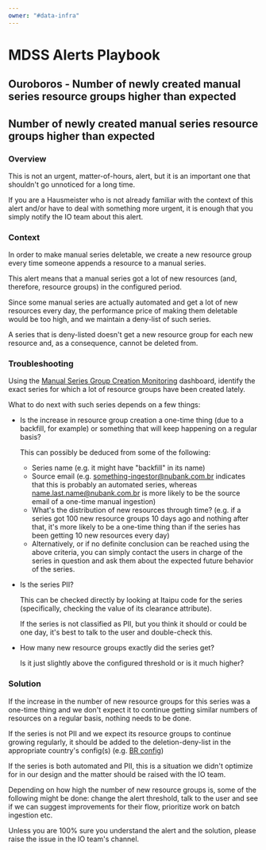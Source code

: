 ```yaml
---
owner: "#data-infra"
---
```


# MDSS Alerts Playbook

## Ouroboros - Number of newly created manual series resource groups higher than expected

## Number of newly created manual series resource groups higher than expected

### Overview

This is not an urgent, matter-of-hours, alert, but it is an important one that shouldn't go unnoticed for a long time.

If you are a Hausmeister who is not already familiar with the context of this alert and/or have to deal with something more urgent, it is enough that you simply notify the IO team about this alert.

### Context

In order to make manual series deletable, we create a new resource group every time someone appends a resource to a manual series.

This alert means that a manual series got a lot of new resources (and, therefore, resource groups) in the configured period.

Since some manual series are actually automated and get a lot of new resources every day, the performance price of making them deletable would be too high, and we maintain a deny-list of such series.

A series that is deny-listed doesn't get a new resource group for each new resource and, as a consequence, cannot be deleted from.

### Troubleshooting

Using the [Manual Series Group Creation Monitoring](https://nubank.splunkcloud.com/en-US/app/search/manual_series_group_creation_monitoring) dashboard, identify the exact series for which a lot of resource groups have been created lately.

What to do next with such series depends on a few things:

* Is the increase in resource group creation a one-time thing (due to a backfill, for example) or something that will keep happening on a regular basis?

  This can possibly be deduced from some of the following:
  - Series name (e.g. it might have "backfill" in its name)
  - Source email (e.g. something-ingestor@nubank.com.br indicates that this is probably an automated series, whereas name.last.name@nubank.com.br
is more likely to be the source email of a one-time manual ingestion)
  - What's the distribution of new resources through time? (e.g. if a series got 100 new resource groups 10 days ago and nothing after that, it's more likely to be a one-time thing than if the series has been getting 10 new resources every day)
  - Alternatively, or if no definite conclusion can be reached using the above criteria, you can simply contact the users in charge of the series in question
and ask them about the expected future behavior of the series.

* Is the series PII?

  This can be checked directly by looking at Itaipu code for the series (specifically, checking the value of its clearance attribute).

  If the series is not classified as PII, but you think it should or could be one day, it's best to talk to the user and double-check this.

* How many new resource groups exactly did the series get?

  Is it just slightly above the configured threshold or is it much higher?

### Solution

If the increase in the number of new resource groups for this series was a one-time thing and we don't expect it to continue getting similar numbers of resources on a regular basis, nothing needs to be done.

If the series is not PII and we expect its resource groups to continue growing regularly, it should be added to the deletion-deny-list in the appropriate country's config(s) (e.g. [BR config](https://github.com/nubank/ouroboros/blob/config/src/prod/ouroboros_br_config.json#L6))

If the series is both automated and PII, this is a situation we didn't optimize for in our design and the matter should be raised with the IO team.

Depending on how high the number of new resource groups is, some of the following might be done: change the alert threshold, talk to the user and see if we can suggest improvements for their flow, prioritize work on batch ingestion etc.

Unless you are 100% sure you understand the alert and the solution, please raise the issue in the IO team's channel.
